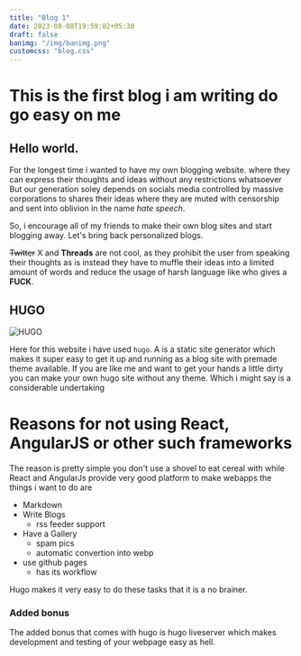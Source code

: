 ```yaml
---
title: "Blog 1"
date: 2023-08-08T19:59:02+05:30
draft: false
banimg: "/img/banimg.png"
customcss: "blog.css"
---
```


# This is the first blog i am writing do go easy on me

## Hello world.

For the longest time i wanted to have my own blogging website.
where they can express their thoughts and ideas without any restrictions whatsoever
But our generation soley depends on socials media controlled by massive corporations
to shares their ideas where they are muted with censorship and sent into oblivion
in the name _hate speech_.

So, i encourage all of my friends to make their own blog sites and start blogging away.
Let's bring back personalized blogs.

~~Twitter~~ X and **Threads** are not cool, as they prohibit the user from speaking their thoughts as is
instead they have to muffle their ideas into a limited amount of words and reduce the usage of harsh language
like who gives a **FUCK**.

## HUGO

![HUGO](https://d33wubrfki0l68.cloudfront.net/c38c7334cc3f23585738e40334284fddcaf03d5e/2e17c/images/hugo-logo-wide.svg)

Here for this website i have used `hugo`. A is a static site generator
which makes it super easy to get it up and running as a blog site with premade theme available.
If you are like me and want to get your hands a little dirty you can make your own hugo site without any theme.
Which i might say is a considerable undertaking

# Reasons for not using React, AngularJS or other such frameworks

The reason is pretty simple you don't use a shovel to eat cereal with
while React and AngularJs provide very good platform to make webapps
the things i want to do are

- Markdown
- Write Blogs
  - rss feeder support
- Have a Gallery
  - spam pics
  - automatic convertion into webp
- use github pages
  - has its workflow

Hugo makes it very easy to do these tasks that it is a no brainer.

### Added bonus

The added bonus that comes with hugo is hugo liveserver
which makes development and testing of your webpage easy as hell.

